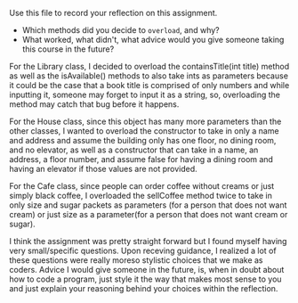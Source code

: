 Use this file to record your reflection on this assignment.

- Which methods did you decide to `overload`, and why?
- What worked, what didn't, what advice would you give someone taking this course in the future?

For the Library class, I decided to overload the containsTitle(int title) method as well as the isAvailable() methods to also take ints as parameters because it could be the case that a book title is comprised of only numbers and while inputting it, someone may forget to input it as a string, so, overloading the method may catch that bug before it happens.

For the House class, since this object has many more parameters than the other classes, I wanted to overload the constructor to take in only a name and address and assume the building only has one floor, no dining room, and no elevator, as well as a constructor that can take in a name, an address, a floor number, and assume false for having a dining room and having an elevator if those values are not provided.

For the Cafe class, since people can order coffee without creams or just simply black coffee, I overloaded the sellCoffee method twice to take in only size and sugar packets as parameters (for a person that does not want cream) or just size as a parameter(for a person that does not want cream or sugar). 

I think the assignment was pretty straight forward but I found myself having very small/specific questions. Upon receving guidance, I realized a lot of these questions were really moreso stylistic choices that we make as coders. Advice I would give someone in the future, is, when in doubt about how to code a program, just style it the way that makes most sense to you and just explain your reasoning behind your choices within the reflection. 